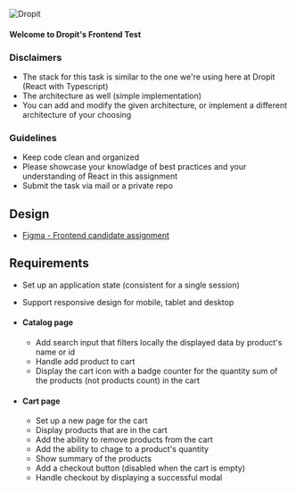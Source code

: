 ![Dropit](src/tools/assets/logo-dropit-business.svg)

#### Welcome to Dropit's Frontend Test

### Disclaimers

* The stack for this task is similar to the one we're using here at Dropit (React with Typescript) 
* The architecture as well (simple implementation)  
* You can add and modify the given architecture, or implement a different architecture of your choosing

### Guidelines

* Keep code clean and organized
* Please showcase your knowladge of best practices and your understanding of React in this assignment
* Submit the task via mail or a private repo

## Design
* [Figma - Frontend candidate assignment](https://www.figma.com/file/zehb6VC6ZpbEvp62IAaRxL/Front-end-candidate-assignment?node-id=0%3A1&t=aT2jSLECAAMMGv8r-0)

## Requirements

* Set up an application state (consistent for a single session)
* Support responsive design for mobile, tablet and desktop

* #### Catalog page
    * Add search input that filters locally the displayed data by product's name or id
    * Handle add product to cart
    * Display the cart icon with a badge counter for the quantity sum of the products (not products count) in the cart
      
* #### Cart page
    * Set up a new page for the cart
    * Display products that are in the cart
    * Add the ability to remove products from the cart
    * Add the ability to chage to a product's quantity
    * Show summary of the products
    * Add a checkout button (disabled when the cart is empty)
    * Handle checkout by displaying a successful modal
